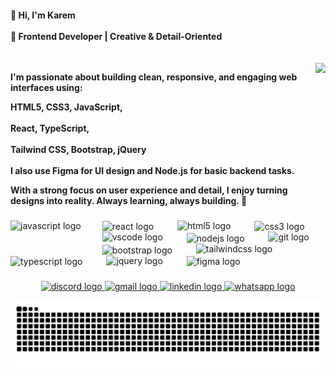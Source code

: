 <h4 align="left">👋 Hi, I'm Karem <br><br>
🎯 Frontend Developer | Creative & Detail-Oriented<br><br><br>

<img align="right" height="230" src="https://media1.giphy.com/media/v1.Y2lkPTc5MGI3NjExa3Zya2ZweXprd3VvaGkwaDV4bzdnYjh0ZnVpaDM0d3J0cDV2ZDRvbyZlcD30MV9pbnRlcm5hbF9naWZfYnlfaWQmY3Q9Zw/78XCFBGOlS6keY1Bil/giphy.gif"  />

I'm passionate about building clean, responsive, and engaging web interfaces using:<br>


HTML5, CSS3, JavaScript,<Br><br>
 React, TypeScript,<br><br>
 Tailwind CSS, Bootstrap, jQuery<br><br>
I also use Figma for UI design and Node.js for basic backend tasks.

With a strong focus on user experience and detail, I enjoy turning designs into reality.
Always learning, always building. 🚀


</h4>


###

<div align="Left">
  <img src="https://cdn.jsdelivr.net/gh/devicons/devicon/icons/javascript/javascript-original.svg" align="left"  height="45" alt="javascript logo"  />
  <img width="30" />
  <img src="https://cdn.jsdelivr.net/gh/devicons/devicon/icons/react/react-original.svg" align="center" height="45" alt="react logo"  />
  <img width="30" />
  <img src="https://cdn.jsdelivr.net/gh/devicons/devicon/icons/html5/html5-original.svg" height="45" alt="html5 logo"  />
  <img width="30" />
  <img src="https://cdn.jsdelivr.net/gh/devicons/devicon/icons/css3/css3-original.svg" align="center" height="45" alt="css3 logo"  />
  <img width="30" />
  <img src="https://cdn.jsdelivr.net/gh/devicons/devicon/icons/vscode/vscode-original.svg" height="45" alt="vscode logo"  />
  <img width="30" />
  <img src="https://cdn.jsdelivr.net/gh/devicons/devicon/icons/nodejs/nodejs-original.svg" align="center" height="45" alt="nodejs logo"  />
  <img width="30" />
  <img src="https://cdn.jsdelivr.net/gh/devicons/devicon/icons/git/git-original.svg" height="45" alt="git logo"  />
  <img width="30" />
  <img src="https://cdn.jsdelivr.net/gh/devicons/devicon/icons/bootstrap/bootstrap-original.svg" align="center" height="45" alt="bootstrap logo"  />
  <img width="30" />
  <img src="https://cdn.jsdelivr.net/gh/devicons/devicon/icons/tailwindcss/tailwindcss-original-wordmark.svg" height="45" alt="tailwindcss logo"  />
  <img width="30" />
  <img src="https://cdn.jsdelivr.net/gh/devicons/devicon/icons/typescript/typescript-original.svg" align="center" height="45" alt="typescript logo"  />
  <img width="30" />
  <img src="https://cdn.jsdelivr.net/gh/devicons/devicon/icons/jquery/jquery-original.svg" height="45" alt="jquery logo"  />
  <img width="30" />
  <img src="https://cdn.jsdelivr.net/gh/devicons/devicon/icons/figma/figma-original.svg" align="center" height="45" alt="figma logo"  />
</div>

###

<div align="center">
 <a href="https://discord.com/users/karem2054" target="_blank">
        <img src="https://img.shields.io/static/v1?message=Discord&logo=discord&label=&color=7289DA&logoColor=white&labelColor=&style=for-the-badge"  height="35" alt="discord logo"/>
    </a>
    <a href="mailto:karemmohamed254452@gmail.com">
        <img src="https://img.shields.io/static/v1?message=Gmail&logo=gmail&label=&color=D14836&logoColor=white&labelColor=&style=for-the-badge" height="35" alt="gmail logo"/>
    </a>
    <a href="https://www.linkedin.com/in/kareem-mohamed-00b921356">
        <img src="https://img.shields.io/static/v1?message=LinkedIn&logo=linkedin&label=&color=0077B5&logoColor=white&labelColor=&style=for-the-badge" height="35" alt="linkedin logo"/>
    </a>
    <a href="https://wa.me/201143176683">
        <img src="https://img.shields.io/static/v1?message=WhatsApp&logo=whatsapp&label=&color=25D366&logoColor=white&labelColor=&style=for-the-badge" height="35" alt="whatsapp logo"/>
    </a>
</div>

<div align="center">
  
  ![snake gif](https://github.com/Kareemmohameed/Kareemmohameed/blob/output/snake.svg/)
  
</div>


